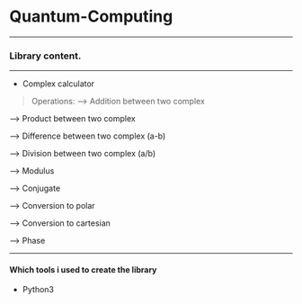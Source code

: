 # Quantum-Computing
---
### Library content. 
---
- Complex calculator
> Operations:
--> Addition between two complex


--> Product between two complex


--> Difference between two complex (a-b)


--> Division between two complex (a/b)


--> Modulus


--> Conjugate


--> Conversion to polar


--> Conversion to cartesian


--> Phase

---
#### Which tools i used to create the library
- Python3
